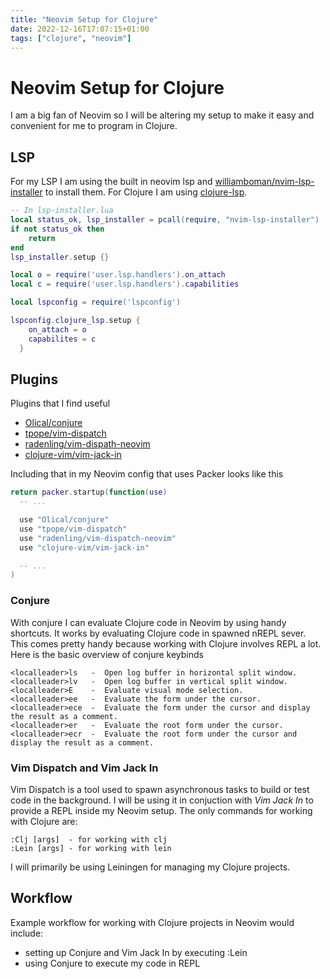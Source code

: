```yaml
---
title: "Neovim Setup for Clojure"
date: 2022-12-16T17:07:15+01:00
tags: ["clojure", "neovim"]
---
```


# Neovim Setup for Clojure

I am a big fan of Neovim so I will be altering my setup to make it easy and convenient 
for me to program in Clojure.

## LSP 

For my LSP I am using the built in neovim lsp and [williamboman/nvim-lsp-installer](https://github.com/williamboman/nvim-lsp-installer)
to install them. For Clojure I am using [clojure-lsp](https://clojure-lsp.io/).

```lua
-- In lsp-installer.lua
local status_ok, lsp_installer = pcall(require, "nvim-lsp-installer")
if not status_ok then
	return
end
lsp_installer.setup {}

local o = require('user.lsp.handlers').on_attach
local c = require('user.lsp.handlers').capabilities

local lspconfig = require('lspconfig')

lspconfig.clojure_lsp.setup {
    on_attach = o
    capabilites = c
  }

```

## Plugins

Plugins that I find useful

- [Olical/conjure](https://github.com/Olical/conjure)
- [tpope/vim-dispatch](https://github.com/tpope/vim-dispatch)
- [radenling/vim-dispath-neovim](https://github.com/radenling/vim-dispatch-neovim)
- [clojure-vim/vim-jack-in](https://github.com/clojure-vim/vim-jack-in)

Including that in my Neovim config that uses Packer looks like this
```lua
return packer.startup(function(use)
  -- ...

  use "Olical/conjure"
  use "tpope/vim-dispatch"
  use "radenling/vim-dispatch-neovim"
  use "clojure-vim/vim-jack-in"

  -- ...
)
```

### Conjure

With conjure I can evaluate Clojure code in Neovim by using handy shortcuts.
It works by evaluating Clojure code in spawned nREPL sever. This comes pretty handy
because working with Clojure involves REPL a lot.
Here is the basic overview of conjure keybinds

```
<localleader>ls   -  Open log buffer in horizontal split window. 
<localleader>lv   -  Open log buffer in vertical split window.
<localleader>E    -  Evaluate visual mode selection.
<localleader>ee   -  Evaluate the form under the cursor.
<localleader>ece  -  Evaluate the form under the cursor and display the result as a comment.
<localleader>er   -  Evaluate the root form under the cursor.
<localleader>ecr  -  Evaluate the root form under the cursor and display the result as a comment.

```

### Vim Dispatch and Vim Jack In

Vim Dispatch is a tool used to spawn asynchronous tasks to build or test code in the background.
I will be using it in conjuction with *Vim Jack In* to provide a REPL inside my Neovim setup.
The only commands for working with Clojure are:
```
:Clj [args]  - for working with clj
:Lein [args] - for working with lein
```

I will primarily be using Leiningen for managing my Clojure projects.

## Workflow

Example workflow for working with Clojure projects in Neovim would include:
- setting up Conjure and Vim Jack In by executing :Lein
- using Conjure to execute my code in REPL


